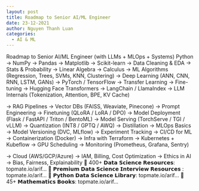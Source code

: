 ```yaml
---
layout: post
title: Roadmap to Senior AI/ML Engineer
date: 23-12-2021
author: Nguyen Thanh Luan
categories:
  - AI & ML
---
```



Roadmap to Senior AI/ML Engineer
(with LLMs + MLOps + Systems)
Python → NumPy → Pandas → Matplotlib
→ Scikit-learn → Data Cleaning & EDA
→ Stats & Probability → Linear Algebra → Calculus
→ ML Algorithms (Regression, Trees, SVMs, KNN, Clustering)
→ Deep Learning (ANN, CNN, RNN, LSTM, GANs)
→ PyTorch / TensorFlow → Transfer Learning → Fine-tuning
→ Hugging Face Transformers → LangChain / LlamaIndex
→ LLM Internals (Tokenization, Attention, BPE, KV Cache)



→ RAG Pipelines → Vector DBs (FAISS, Weaviate, Pinecone)
→ Prompt Engineering → Finetuning (QLoRA / LoRA / DPO)
→ Model Deployment (Flask / FastAPI / Triton / BentoML)
→ Model Serving (TorchServe / TGI / vLLM)
→ Quantization (INT8 / GPTQ / AWQ) → Distillation
→ MLOps Basics → Model Versioning (DVC, MLflow)
→ Experiment Tracking → CI/CD for ML
→ Containerization (Docker) → Infra with Terraform
→ Kubernetes + Kubeflow → GPU Scheduling
→ Monitoring (Prometheus, Grafana, Sentry)



→ Cloud (AWS/GCP/Azure) → IAM, Billing, Cost Optimization
→ Ethics in AI → Bias, Fairness, Explainability
📕 400+ 𝗗𝗮𝘁𝗮 𝗦𝗰𝗶𝗲𝗻𝗰𝗲 𝗥𝗲𝘀𝗼𝘂𝗿𝗰𝗲𝘀: topmate.io/arif…
📘 𝗣𝗿𝗲𝗺𝗶𝘂𝗺 𝗗𝗮𝘁𝗮 𝗦𝗰𝗶𝗲𝗻𝗰𝗲 𝗜𝗻𝘁𝗲𝗿𝘃𝗶𝗲𝘄 𝗥𝗲𝘀𝗼𝘂𝗿𝗰𝗲𝘀 : topmate.io/arif…
📙 𝗣𝘆𝘁𝗵𝗼𝗻 𝗗𝗮𝘁𝗮 𝗦𝗰𝗶𝗲𝗻𝗰𝗲 𝗟𝗶𝗯𝗿𝗮𝗿𝘆: topmate.io/arif…
📗 45+ 𝗠𝗮𝘁𝗵𝗲𝗺𝗮𝘁𝗶𝗰𝘀 𝗕𝗼𝗼𝗸𝘀: topmate.io/arif…